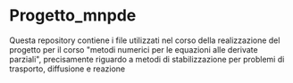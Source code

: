 # Progetto_mnpde
Questa repository contiene i file utilizzati nel corso della realizzazione del progetto per il corso "metodi numerici per le equazioni alle derivate parziali", precisamente riguardo a metodi di stabilizzazione per problemi di trasporto, diffusione e reazione
